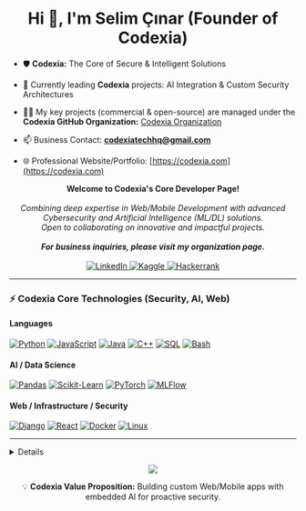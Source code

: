 <h1 align="center">Hi 👋, I'm Selim Çınar (Founder of Codexia)</h1>

- 🛡️ **Codexia:** The Core of Secure & Intelligent Solutions  
- 🔭 Currently leading **Codexia** projects: AI Integration & Custom Security Architectures  

- 👨‍💻 My key projects (commercial & open-source) are managed under the **Codexia GitHub Organization:** [Codexia Organization](https://github.com/CodexiaTechHQ)  

- 📫 Business Contact: **codexiatechhq@gmail.com**  
- 🌐 Professional Website/Portfolio: [https://codexia.com](https://codexia.com)  

<p align="center">
    <b>Welcome to Codexia's Core Developer Page!</b><br><br>
    <i>
        Combining deep expertise in Web/Mobile Development with advanced Cybersecurity and Artificial Intelligence (ML/DL) solutions.<br>
        Open to collaborating on innovative and impactful projects.  
        <br><br>
        <b>For business inquiries, please visit my organization page.</b>
    </i><br><br>
    <a href="https://www.linkedin.com/in/selim-%C3%A7%C4%B1nar-a85a25220/">
        <img src="https://img.shields.io/badge/LinkedIn-blue?style=flat-square&logo=linkedin" alt="LinkedIn">
    </a>
    <a href="https://www.kaggle.com/selimnar">
        <img src="https://img.shields.io/badge/Kaggle-blue?style=flat-square&logo=kaggle" alt="Kaggle">
    </a>
    <a href="https://www.hackerrank.com/btk02672?hr_r=1">
        <img src="https://img.shields.io/badge/Hackerrank-blue?style=flat-square&logo=hackerrank" alt="Hackerrank">
    </a>
</p>

---

### ⚡ Codexia Core Technologies (Security, AI, Web)

#### Languages
[![Python](https://img.shields.io/badge/python-black?style=for-the-badge&logo=python)](https://github.com/SELIMCNR)
[![JavaScript](https://img.shields.io/badge/javascript-black?style=for-the-badge&logo=javascript)](https://github.com/SELIMCNR)
[![Java](https://img.shields.io/badge/java-black?style=for-the-badge&logo=openjdk)](https://github.com/SELIMCNR)
[![C++](https://img.shields.io/badge/c++-black?style=for-the-badge&logo=cplusplus)](https://github.com/SELIMCNR)
[![SQL](https://img.shields.io/badge/sql-black?style=for-the-badge&logo=mysql)](https://github.com/SELIMCNR)
[![Bash](https://img.shields.io/badge/bash-black?style=for-the-badge&logo=gnu-bash&logoColor=white)](https://github.com/SELIMCNR)

#### AI / Data Science
[![Pandas](https://img.shields.io/badge/pandas-black?style=for-the-badge&logo=pandas)](https://github.com/SELIMCNR)
[![Scikit-Learn](https://img.shields.io/badge/scikit--learn-black?style=for-the-badge&logo=scikit-learn)](https://github.com/SELIMCNR)
[![PyTorch](https://img.shields.io/badge/PyTorch-black?style=for-the-badge&logo=PyTorch)](https://github.com/SELIMCNR)
[![MLFlow](https://img.shields.io/badge/mlflow-black?style=for-the-badge&logo=numpy&logoColor=blue)](https://github.com/SELIMCNR)

#### Web / Infrastructure / Security
[![Django](https://img.shields.io/badge/django-black?style=for-the-badge&logo=django)](https://github.com/SELIMCNR)
[![React](https://img.shields.io/badge/react-black?style=for-the-badge&logo=react)](https://github.com/SELIMCNR)
[![Docker](https://img.shields.io/badge/docker-black?style=for-the-badge&logo=docker)](https://hub.docker.com/u/SELIMCNR)
[![Linux](https://img.shields.io/badge/linux-black?style=for-the-badge&logo=Linux)](https://github.com/SELIMCNR)

---

<details>
<p align="center">
  <a href="https://github.com/SELIMCNR">
    <img src="http://github-profile-summary-cards.vercel.app/api/cards/profile-details?username=SELIMCNR&theme=transparent" />
  </a>
  <a href="https://github.com/SELIMCNR">
    <img src="https://github-readme-streak-stats.herokuapp.com/?user=SELIMCNR&hide_border=true&card_width=338&theme=transparent" />
  </a>
  <a href="https://github.com/SELIMCNR">
    <img src="http://github-profile-summary-cards.vercel.app/api/cards/stats?username=SELIMCNR&theme=transparent" />
  </a>
  <a href="https://github.com/SELIMCNR">
    <img src="https://github-readme-stats.vercel.app/api/top-langs/?username=SELIMCNR&langs_count=10&layout=default&card_width=699&hide_border=true&theme=transparent" />
  </a>
</p>
</details>

<p align="center">
  <a href="https://github.com/SELIMCNR">
    <img src="https://komarev.com/ghpvc/?username=SELIMCNR&color=blue&style=flat)" />
  </a>
</p>

<p align="center">
💡 <b>Codexia Value Proposition:</b> Building custom Web/Mobile apps with embedded AI for proactive security.
</p>
